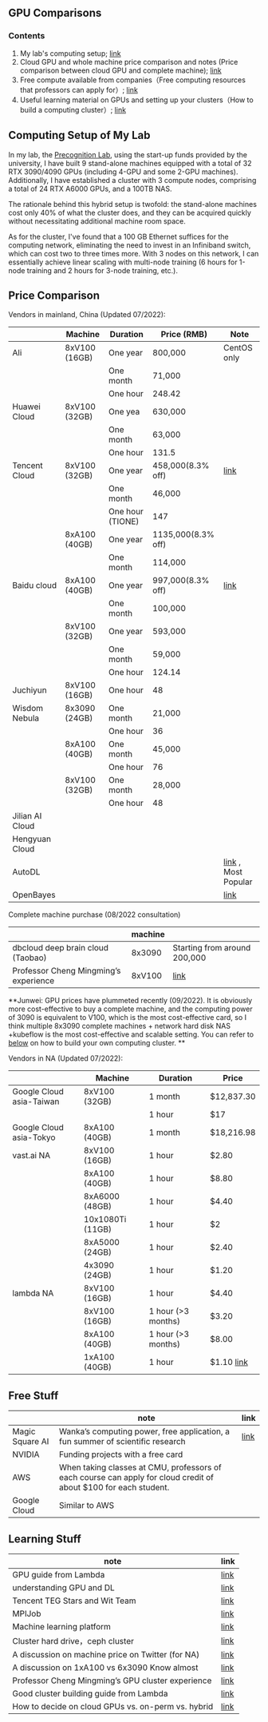 ## GPU Comparisons

### Contents
1. My lab's computing setup; [link](#computing-setup-of-my-lab)
2. Cloud GPU and whole machine price comparison and notes (Price comparison between cloud GPU and complete machine); [link](#price-comparison)
3. Free compute available from companies（Free computing resources that professors can apply for）; [link](#free-stuff)
4. Useful learning material on GPUs and setting up your clusters（How to build a computing cluster）; [link](#learning-stuff)

## Computing Setup of My Lab

In my lab, the [Precognition Lab](http://precognition.team/), using the start-up funds provided by the university, I have built 9 stand-alone machines equipped with a total of 32 RTX 3090/4090 GPUs (including 4-GPU and some 2-GPU machines). Additionally, I have established a cluster with 3 compute nodes, comprising a total of 24 RTX A6000 GPUs, and a 100TB NAS.

The rationale behind this hybrid setup is twofold: the stand-alone machines cost only 40% of what the cluster does, and they can be acquired quickly without necessitating additional machine room space.

As for the cluster, I've found that a 100 GB Ethernet suffices for the computing network, eliminating the need to invest in an Infiniband switch, which can cost two to three times more. With 3 nodes on this network, I can essentially achieve linear scaling with multi-node training (6 hours for 1-node training and 2 hours for 3-node training, etc.).


## Price Comparison

Vendors in mainland, China (Updated 07/2022):

|          | Machine          | Duration           | Price (RMB)         | Note                        |
|----------|---------------|----------------|----------------|------------------------------------------------|
| Ali     | 8xV100 (16GB) | One year           | 800,000           | CentOS only                                     |
|          |               | One month         | 71,000          |                                                |
|          |               | One hour         |         248.42 |                                                |
| Huawei Cloud   | 8xV100 (32GB) | One yea           | 630,000           |                                                |
|          |               | One month         | 63,000          |                                                |
|          |               | One hour         |          131.5 |                                                |
| Tencent Cloud   | 8xV100 (32GB) | One year           | 458,000(8.3% off)  |  [link](https://cloud.tencent.com/document/product/560/8025) |
|          |               | One month         | 46,000          |                                                |
|          |               | One hour (TIONE) |            147 |                                                |
|          | 8xA100 (40GB) | One year           | 1135,000(8.3% off) |                                                |
|          |               | One month         | 114,000         |                                                |
| Baidu cloud   | 8xA100 (40GB) | One year           | 997,000(8.3% off)  | [link](https://cloud.baidu.com/product-price/gpu.html) |
|          |               | One month         | 100,000           |                                                |
|          | 8xV100 (32GB) | One year           | 593,000         |                                                |
|          |               | One month         | 59,000          |                                                |
|          |               | One hour         |         124.14 |                                                |
| Juchiyun   | 8xV100 (16GB) | One hour         |             48 |                                                |
| Wisdom Nebula   | 8x3090 (24GB) | One month         | 21,000          |                                                |
|          |               | One hour         |             36 |                                                |
|          | 8xA100 (40GB) | One month         | 45,000          |                                                |
|          |               | One hour         |             76 |                                                |
|          | 8xV100 (32GB) | One month         | 28,000          |                                                |
|          |               | One hour         |             48 |                                                |
| Jilian AI Cloud |               |                |                |                                                |
| Hengyuan Cloud   |               |                |                |                                                |
| AutoDL   |               |                |                |                          [link](https://www.autodl.com/) , Most Popular                      |
| OpenBayes |               |               |                 |                 [link](https://openbayes.com/)         |


Complete machine purchase (08/2022 consultation)

|               | machine   |            |
|---------------|--------|------------|
| dbcloud deep brain cloud (Taobao) | 8x3090 | Starting from around 200,000 |
|Professor Cheng Mingming’s experience|8xV100| [link](https://mmcheng.net/dlm/)|

**Junwei: GPU prices have plummeted recently (09/2022). It is obviously more cost-effective to buy a complete machine, and the computing power of 3090 is equivalent to V100, which is the most cost-effective card, so I think multiple 8x3090 complete machines + network hard disk NAS +kubeflow is the most cost-effective and scalable setting. You can refer to [below](#learning-stuff) on how to build your own computing cluster. **

Vendors in NA (Updated 07/2022):

|                          | Machine             | Duration            | Price        |
|--------------------------|------------------|-----------------|-------------|
| Google Cloud asia-Taiwan | 8xV100 (32GB)    | 1 month          | $12,837.30  |
|                          |                  | 1 hour          |        $17  |
| Google Cloud asia-Tokyo  | 8xA100 (40GB)    | 1 month          | $18,216.98  |
| vast.ai NA               | 8xV100 (16GB)    | 1 hour          |      $2.80  |
|                          | 8xA100 (40GB)    | 1 hour         |      $8.80  |
|                          | 8xA6000 (48GB)   | 1 hour         |      $4.40  |
|                          | 10x1080Ti (11GB) | 1 hour         |         $2  |
|                          | 8xA5000 (24GB)   | 1 hour          |      $2.40  |
|                          | 4x3090 (24GB)    | 1 hour          |      $1.20  |
| lambda NA                | 8xV100 (16GB)    | 1 hour         |      $4.40  |
|                          | 8xV100 (16GB)    | 1 hour (>3 months) |      $3.20  |
|                          | 8xA100 (40GB)    | 1 hour (>3 months) |      $8.00  |
|                          | 1xA100 (40GB)    | 1 hour |      $1.10 [link](https://www.youtube.com/watch?v=tWVq4GxSCps)  |

## Free Stuff


|              | note                                                                   | link                                                                                                                                                                                                                                                                                                                                                              |
|--------------|------------------------------------------------------------------------|-------------------------------------------------------------------------------------------------------------------------------------------------------------------------------------------------------------------------------------------------------------------------------------------------------------------------------------------------------------------|
| Magic Square AI       | Wanka’s computing power, free application, a fun summer of scientific research                                     | [link](https://mp.weixin.qq.com/s?__biz=Mzk0MjE3MzQ5Mg==&mid=2247484702&idx=1&sn=5157e2c6564c41171ad7973f861e3a12&chksm=c2c67945f5b1f053a997f8213dee6284e9c1ecedaf13fd4f6165a6aaea77eee92ed3320da163&mpshare=1&scene=1&srcid=0715juU6U4wioPfFdA6loJQX&sharer_sharetime=1660101801014&sharer_shareid=c5b6fadc801a2c4ecd6ca0096153aea4&version=4.0.9.99149&platform=mac#rd) |
| NVIDIA       | Funding projects with a free card                                                 |                                                                                                                                                                                                                                                                                                                                                                   |
| AWS          | When taking classes at CMU, professors of each course can apply for cloud credit of about $100 for each student. |                                                                                                                                                                                                                                                                                                                                                                   |
| Google Cloud | Similar to AWS                                                                |                                                                                                                                                                                                                                                                                                                                                                   |

## Learning Stuff

| note                     | link                                                |
|--------------------------|-----------------------------------------------------|
| GPU guide from Lambda    | [link](https://lambdalabs.com/blog/best-gpu-2022-sofar/)    |
| understanding GPU and DL | [link](https://horace.io/brrr_intro.html)                   |
| Tencent TEG Stars and Wit Team    | [link](https://cloud.tencent.com/developer/article/1500001) |
| MPIJob                   | [link](https://github.com/kubeflow/mpi-operator)            |
| Machine learning platform             | [link](https://aijishu.com/a/1060000000136087)              |
| Cluster hard drive，ceph cluster   | [link](https://www.45drives.com/products/cluster/)          |
| A discussion on machine price on Twitter (for NA)   | [link](https://twitter.com/WenhuChen/status/1565083349911326720)       |
| A discussion on 1xA100 vs 6x3090 Know almost   | [link](https://www.zhihu.com/question/551536415/answer/2657911978)       |
|Professor Cheng Mingming’s GPU cluster experience|[link](https://mmcheng.net/servers/)|
|Good cluster building guide from Lambda| [link](https://www.youtube.com/watch?v=rfu5FwncZ6s)|
|How to decide on cloud GPUs vs. on-perm vs. hybrid| [link](https://www.youtube.com/watch?v=3EnIW0EZkr4)|


